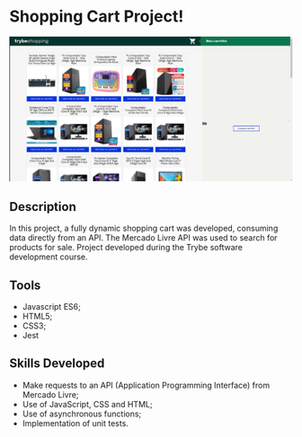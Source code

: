 # Shopping Cart Project!

![Shopping Cart Preview](./shopping-cart.png)


## Description

In this project, a fully dynamic shopping cart was developed, consuming data directly from an API. The Mercado Livre API was used to search for products for sale.
Project developed during the Trybe software development course.

## Tools

- Javascript ES6;
- HTML5;
- CSS3;
- Jest

## Skills Developed

- Make requests to an API (Application Programming Interface) from Mercado Livre;
- Use of JavaScript, CSS and HTML;
- Use of asynchronous functions;
- Implementation of unit tests.
